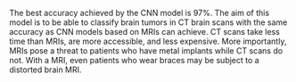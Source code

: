 The best accuracy achieved by the CNN model is 97%. The aim of this model is to be able to classify brain tumors in CT brain scans with the same accuracy as CNN models based on MRIs can achieve. CT scans take less time than MRIs, are more accessible, and less expensive. More importantly, MRIs pose a threat to patients who have metal implants while CT scans do not. With a MRI, even patients who wear braces may be subject to a distorted brain MRI.
